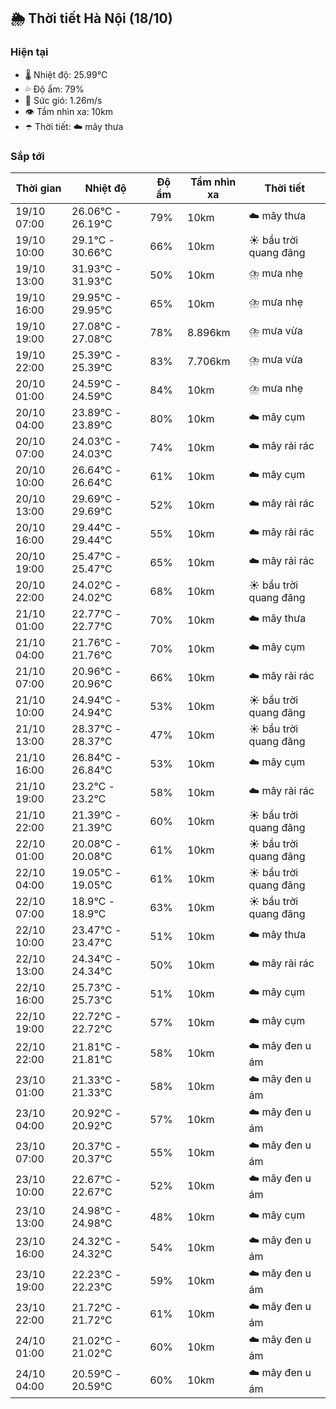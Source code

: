## 🌦️ Thời tiết Hà Nội (18/10)

### Hiện tại

- 🌡️ Nhiệt độ: 25.99℃
- 💦 Độ ẩm: 79%
- 💨 Sức gió: 1.26m/s
- 👁️ Tầm nhìn xa: 10km
- ☂️ Thời tiết: ☁️ mây thưa

### Sắp tới

| Thời gian | Nhiệt độ | Độ ẩm | Tầm nhìn xa | Thời tiết |
| --- | --- | --- | --- | --- |
| 19/10 07:00 | 26.06℃ - 26.19℃ | 79% | 10km | ☁️ mây thưa |
| 19/10 10:00 | 29.1℃ - 30.66℃ | 66% | 10km | ☀️ bầu trời quang đãng |
| 19/10 13:00 | 31.93℃ - 31.93℃ | 50% | 10km | ⛈️ mưa nhẹ |
| 19/10 16:00 | 29.95℃ - 29.95℃ | 65% | 10km | ⛈️ mưa nhẹ |
| 19/10 19:00 | 27.08℃ - 27.08℃ | 78% | 8.896km | ⛈️ mưa vừa |
| 19/10 22:00 | 25.39℃ - 25.39℃ | 83% | 7.706km | ⛈️ mưa vừa |
| 20/10 01:00 | 24.59℃ - 24.59℃ | 84% | 10km | ⛈️ mưa nhẹ |
| 20/10 04:00 | 23.89℃ - 23.89℃ | 80% | 10km | ☁️ mây cụm |
| 20/10 07:00 | 24.03℃ - 24.03℃ | 74% | 10km | ☁️ mây rải rác |
| 20/10 10:00 | 26.64℃ - 26.64℃ | 61% | 10km | ☁️ mây cụm |
| 20/10 13:00 | 29.69℃ - 29.69℃ | 52% | 10km | ☁️ mây rải rác |
| 20/10 16:00 | 29.44℃ - 29.44℃ | 55% | 10km | ☁️ mây rải rác |
| 20/10 19:00 | 25.47℃ - 25.47℃ | 65% | 10km | ☁️ mây rải rác |
| 20/10 22:00 | 24.02℃ - 24.02℃ | 68% | 10km | ☀️ bầu trời quang đãng |
| 21/10 01:00 | 22.77℃ - 22.77℃ | 70% | 10km | ☁️ mây thưa |
| 21/10 04:00 | 21.76℃ - 21.76℃ | 70% | 10km | ☁️ mây cụm |
| 21/10 07:00 | 20.96℃ - 20.96℃ | 66% | 10km | ☁️ mây rải rác |
| 21/10 10:00 | 24.94℃ - 24.94℃ | 53% | 10km | ☀️ bầu trời quang đãng |
| 21/10 13:00 | 28.37℃ - 28.37℃ | 47% | 10km | ☀️ bầu trời quang đãng |
| 21/10 16:00 | 26.84℃ - 26.84℃ | 53% | 10km | ☁️ mây cụm |
| 21/10 19:00 | 23.2℃ - 23.2℃ | 58% | 10km | ☁️ mây rải rác |
| 21/10 22:00 | 21.39℃ - 21.39℃ | 60% | 10km | ☀️ bầu trời quang đãng |
| 22/10 01:00 | 20.08℃ - 20.08℃ | 61% | 10km | ☀️ bầu trời quang đãng |
| 22/10 04:00 | 19.05℃ - 19.05℃ | 61% | 10km | ☀️ bầu trời quang đãng |
| 22/10 07:00 | 18.9℃ - 18.9℃ | 63% | 10km | ☀️ bầu trời quang đãng |
| 22/10 10:00 | 23.47℃ - 23.47℃ | 51% | 10km | ☁️ mây thưa |
| 22/10 13:00 | 24.34℃ - 24.34℃ | 50% | 10km | ☁️ mây rải rác |
| 22/10 16:00 | 25.73℃ - 25.73℃ | 51% | 10km | ☁️ mây cụm |
| 22/10 19:00 | 22.72℃ - 22.72℃ | 57% | 10km | ☁️ mây cụm |
| 22/10 22:00 | 21.81℃ - 21.81℃ | 58% | 10km | ☁️ mây đen u ám |
| 23/10 01:00 | 21.33℃ - 21.33℃ | 58% | 10km | ☁️ mây đen u ám |
| 23/10 04:00 | 20.92℃ - 20.92℃ | 57% | 10km | ☁️ mây đen u ám |
| 23/10 07:00 | 20.37℃ - 20.37℃ | 55% | 10km | ☁️ mây đen u ám |
| 23/10 10:00 | 22.67℃ - 22.67℃ | 52% | 10km | ☁️ mây đen u ám |
| 23/10 13:00 | 24.98℃ - 24.98℃ | 48% | 10km | ☁️ mây cụm |
| 23/10 16:00 | 24.32℃ - 24.32℃ | 54% | 10km | ☁️ mây đen u ám |
| 23/10 19:00 | 22.23℃ - 22.23℃ | 59% | 10km | ☁️ mây đen u ám |
| 23/10 22:00 | 21.72℃ - 21.72℃ | 61% | 10km | ☁️ mây đen u ám |
| 24/10 01:00 | 21.02℃ - 21.02℃ | 60% | 10km | ☁️ mây đen u ám |
| 24/10 04:00 | 20.59℃ - 20.59℃ | 60% | 10km | ☁️ mây đen u ám |
